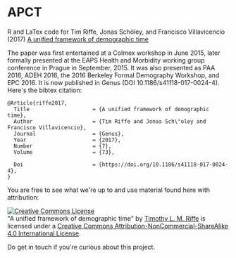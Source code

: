 # APCT
R and LaTex code for Tim Riffe, Jonas Schöley, and Francisco Villavicencio (2017) [A unified framework of demographic time](http://genus.springeropen.com/articles/10.1186/s41118-017-0024-4)

The paper was first entertained at a Colmex workshop in June 2015, later formally presented at the EAPS Health and Morbidity working group conference in Prague in September, 2015. It was also presented as PAA 2016, ADEH 2016, the 2016 Berkeley Formal Demography Workshop, and EPC 2016. It is now published in Genus (DOI 10.1186/s41118-017-0024-4). Here's the bibtex citation:

```
@Article{riffe2017,
  Title                    = {A unified framework of demographic time},
  Author                   = {Tim Riffe and Jonas Sch\"oley and Francisco Villavicencio},
  Journal                  = {Genus},
  Year                     = {2017},
  Number                   = {7},
  Volume                   = {73},

  Doi                      = {https://doi.org/10.1186/s41118-017-0024-4},
}
```

You are free to see what we're up to and use material found here with attribution:

<a rel="license" href="http://creativecommons.org/licenses/by-nc-sa/4.0/"><img alt="Creative Commons License" style="border-width:0" src="https://i.creativecommons.org/l/by-nc-sa/4.0/88x31.png" /></a><br /><span xmlns:dct="http://purl.org/dc/terms/" property="dct:title">"A unified framework of demographic time"</span> by <a xmlns:cc="http://creativecommons.org/ns#" href="https://sites.google.com/site/timriffepersonal/" property="cc:attributionName" rel="cc:attributionURL">Timothy L. M. Riffe</a> is licensed under a <a rel="license" href="http://creativecommons.org/licenses/by-nc-sa/4.0/">Creative Commons Attribution-NonCommercial-ShareAlike 4.0 International License</a>.

Do get in touch if you're curious about this project.
